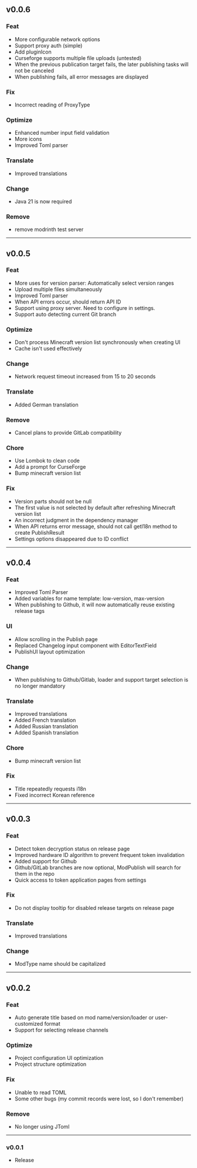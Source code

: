 ## v0.0.6

### Feat
- More configurable network options
- Support proxy auth (simple)
- Add pluginIcon
- Curseforge supports multiple file uploads (untested)
- When the previous publication target fails, the later publishing tasks will not be canceled
- When publishing fails, all error messages are displayed

### Fix
- Incorrect reading of ProxyType

### Optimize
- Enhanced number input field validation
- More icons
- Improved Toml parser

### Translate
- Improved translations

### Change
- Java 21 is now required

### Remove
- remove modrinth test server

---

## v0.0.5

### Feat
- More uses for version parser: Automatically select version ranges
- Upload multiple files simultaneously
- Improved Toml parser
- When API errors occur, should return API ID
- Support using proxy server. Need to configure in settings.
- Support auto detecting current Git branch

### Optimize
- Don't process Minecraft version list synchronously when creating UI
- Cache isn't used effectively

### Change
- Network request timeout increased from 15 to 20 seconds

### Translate
- Added German translation

### Remove
- Cancel plans to provide GitLab compatibility

### Chore
- Use Lombok to clean code
- Add a prompt for CurseForge
- Bump minecraft version list

### Fix
- Version parts should not be null
- The first value is not selected by default after refreshing Minecraft version list
- An incorrect judgment in the dependency manager
- When API returns error message, should not call getI18n method to create PublishResult
- Settings options disappeared due to ID conflict

---

## v0.0.4

### Feat
- Improved Toml Parser
- Added variables for name template: low-version, max-version
- When publishing to Github, it will now automatically reuse existing release tags

### UI
- Allow scrolling in the Publish page
- Replaced Changelog input component with EditorTextField
- PublishUI layout optimization

### Change
- When publishing to Github/Gitlab, loader and support target selection is no longer mandatory

### Translate
- Improved translations
- Added French translation
- Added Russian translation
- Added Spanish translation

### Chore
- Bump minecraft version list

### Fix
- Title repeatedly requests i18n
- Fixed incorrect Korean reference

---

## v0.0.3

### Feat
- Detect token decryption status on release page
- Improved hardware ID algorithm to prevent frequent token invalidation
- Added support for Github
- Github/GitLab branches are now optional, ModPublish will search for them in the repo
- Quick access to token application pages from settings

### Fix
- Do not display tooltip for disabled release targets on release page

### Translate
- Improved translations

### Change
- ModType name should be capitalized

---

## v0.0.2

### Feat
- Auto generate title based on mod name/version/loader or user-customized format
- Support for selecting release channels

### Optimize
- Project configuration UI optimization
- Project structure optimization

### Fix
- Unable to read TOML
- Some other bugs (my commit records were lost, so I don't remember)

### Remove
- No longer using JToml

---

### v0.0.1
- Release